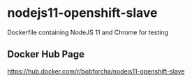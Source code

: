# nodejs11-openshift-slave
Dockerfile containing NodeJS 11 and Chrome for testing

## Docker Hub Page

https://hub.docker.com/r/bobforcha/nodejs11-openshift-slave
